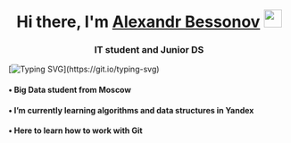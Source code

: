 <h1 align="center">Hi there, I'm <a href="https://daniilshat.ru/" target="_blank">Alexandr Bessonov</a> 
<img src="https://github.com/blackcater/blackcater/raw/main/images/Hi.gif" height="32"/></h1>
<h3 align="center">IT student and Junior DS</h3>

<!--
**bezzonov/bezzonov** is a ✨ _special_ ✨ repository because its `README.md` (this file) appears on your GitHub profile.

Here are some ideas to get you started:

- 🔭 I’m currently working on ...
- 🌱 I’m currently learning ...
- 👯 I’m looking to collaborate on ...
- 🤔 I’m looking for help with ...
- 💬 Ask me about ...
- 📫 How to reach me: ...
- 😄 Pronouns: ...
- ⚡ Fun fact: ...
-->
[![Typing SVG](https://readme-typing-svg.herokuapp.com?color=%2336BCF7&lines=Lets+get+to+know!)](https://git.io/typing-svg)

<h4 align="left">• Big Data student from Moscow</h4>

<h4 align="left">• I’m currently learning algorithms and data structures in Yandex</h4>

<h4 align="left">• Here to learn how to work with Git</h4>

